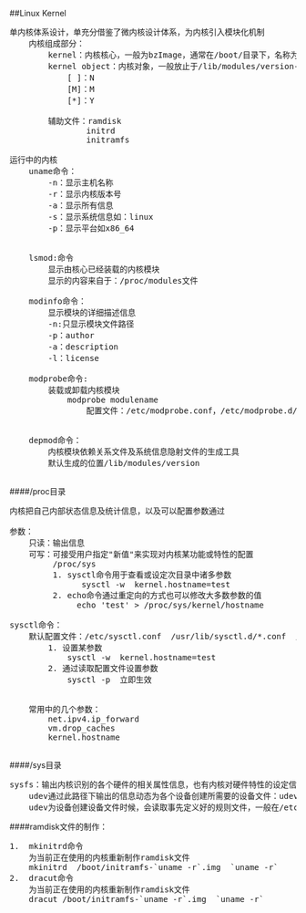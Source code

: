##Linux Kernel
<pre>
单内核体系设计，单充分借鉴了微内核设计体系，为内核引入模块化机制
    内核组成部分：
        kernel：内核核心，一般为bzImage，通常在/boot/目录下，名称为vmlinuz-version-release
        kernel object：内核对象，一般放止于/lib/modules/version-release/
            [ ]：N
            [M]：M
            [*]：Y

        辅助文件：ramdisk
                initrd
                initramfs

运行中的内核
    uname命令：
        -n：显示主机名称
        -r：显示内核版本号
        -a：显示所有信息
        -s：显示系统信息如：linux
        -p：显示平台如x86_64


    lsmod:命令
        显示由核心已经装载的内核模块
        显示的内容来自于：/proc/modules文件

    modinfo命令：
        显示模块的详细描述信息
        -n:只显示模块文件路径
        -p：author
        -a：description
        -l：license

    modprobe命令:
        装载或卸载内核模块
            modprobe modulename  
                配置文件：/etc/modprobe.conf，/etc/modprobe.d/*.conf
            
           
    depmod命令：
        内核模块依赖关系文件及系统信息隐射文件的生成工具
        默认生成的位置/lib/modules/version
        
</pre>


####/proc目录
<pre>
内核把自己内部状态信息及统计信息，以及可以配置参数通过

参数：
    只读：输出信息
    可写：可接受用户指定"新值"来实现对内核某功能或特性的配置
         /proc/sys
         1. sysctl命令用于查看或设定次目录中诸多参数
               sysctl -w  kernel.hostname=test
         2. echo命令通过重定向的方式也可以修改大多数参数的值
              echo 'test' > /proc/sys/kernel/hostname

sysctl命令：
    默认配置文件：/etc/sysctl.conf  /usr/lib/sysctl.d/*.conf  /etc/sysctl.d/*.conf
        1. 设置某参数
            sysctl -w  kernel.hostname=test
        2. 通过读取配置文件设置参数
            sysctl -p  立即生效


    常用中的几个参数：
        net.ipv4.ip_forward
        vm.drop_caches
        kernel.hostname

</pre>


####/sys目录
<pre>
sysfs：输出内核识别的各个硬件的相关属性信息，也有内核对硬件特性的设定信息，有些参数是可以修改的，用于调整硬件工作特性
    udev通过此路径下输出的信息动态为各个设备创建所需要的设备文件：udev是运行用户空间的程序，专用工具：udevadmin，hotplug
    udev为设备创建设备文件时候，会读取事先定义好的规则文件，一般在/etc/udev/rules.d及/usr/lib/udev/rules.d目录下
</pre>

####ramdisk文件的制作：
<pre>
1.  mkinitrd命令
    为当前正在使用的内核重新制作ramdisk文件
    mkinitrd  /boot/initramfs-`uname -r`.img  `uname -r`     
2.  dracut命令
    为当前正在使用的内核重新制作ramdisk文件
    dracut /boot/initramfs-`uname -r`.img  `uname -r`    

</pre>